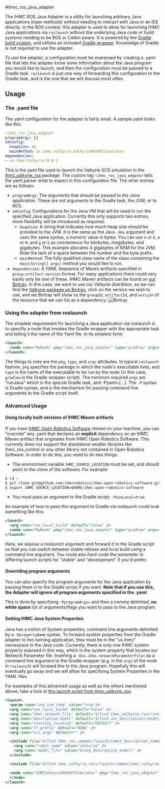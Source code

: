 #ihmc\_ros\_java\_adapter

The IHMC ROS Java Adapter is a utility for launching arbitrary Java applications (main methods) without needing to interact with Java or an IDE directly. In the ROS context, this adapter is used to allow for launching IHMC Java applications via `roslaunch` without the underlying Java code or build systems needing to be ROS or Catkin aware. It is powered by the [Gradle build system](https://gradle.org), and utilizes an included [Gradle wrapper](https://docs.gradle.org/current/userguide/gradle_wrapper.html). Knowledge of Gradle is not required to use the adapter.

To use the adapter, a configuration must be expressed by creating a .yaml file that lets the adapter know some information about the Java program you would like to launch, and then the configuration must be passed to a Gradle task. `roslaunch` is just one way of forwarding this configuration to the Gradle task, and is the one that we will discuss most often.

## Usage

### The .yaml file

The yaml configuration for the adapter is fairly small. A sample yaml looks like this:

```yaml
!ihmc_ros_java_adapter
programArgs: []
vmConfig:
  heapSize: 4g
  mainMethod: us.ihmc.valkyrie.ValkyrieROSAPISimulator
dependencies:
- us.ihmc:Valkyrie:0.8.1
```

This is the yaml file used to launch the Valkyrie SCS simulation in the [ihmc_valkyrie_ros](https://github.com/ihmcrobotics/ihmc_valkyrie_ros) package. The custom tag `!ihmc_ros_java_adapter` tells the yaml parser what to expect in this configuration file. The other entries are as follows:

- `programArgs`: The arguments that should be passed *to the Java application*. These are not arguments to the Gradle task, the JVM, or to ROS.
- `vmConfig`: Configurations for the Java VM that will be used to run the specified Java application. Currently this only supports two entries, more flexibility will be introduced as required:
    - `heapSize`: A string that indicates how much heap size should be provided to the JVM. It is the same as the Java `-Xmx` argument and uses the same syntax, a numeric value in bytes. You can use `k` or `K`, `m` or `M`, and `g` or `G` as convenience for kilobytes, megabytes, and gigabytes. This example allocates 4 gigabytes of RAM for the JVM. Note the lack of a space between the number and the byte prefix.
    - `mainMethod`: The fully qualified class name of the class containing the `main(String[] args)` method you would like to run.
- `dependencies`: A YAML Sequence of Maven artifacts specified in `group:artifact:version` format. For many applications there could very easily only be one of these. IHMC Maven artifacts can be found on [our Bintray](https://bintray.com/ihmcrobotics/maven-release). In this case, we want to use our Valkyrie distribtion, so we can find the [Valkyrie package on Bintray](https://bintray.com/ihmcrobotics/maven-release/Valkyrie), click on the version we wish to use, and we Bintray will show us the `groupId`, `artifactId`, and `version` of the resource that we can list as a dependency:
![Bintray](http://d.pr/i/vMUY+)

### Using the adapter from roslaunch

The simplest requirement for launching a Java application via roslaunch is to specifiy a node that invokes the Gradle wrapper with the appropriate task and telling it the name of the Yaml file. In its simplest form:

```xml
<launch>
  <node name="MyNode" pkg="ihmc_ros_java_adapter" type="gradlew" args="runJava -Pyaml=/path/to/my/yaml/file.yaml" required="true" output="screen" cwd="node" />
</launch>
```

The things to note are the `pkg`, `type`, and `args` attributes. In typical `roslaunch` fashion, `pkg` specifies the package in which the node's executable lives, and `type` is the name of the executable to be run by the node (in this case, `gradlew` is the Gradle wrapper script). The minimum required `args` are "runJava" which is the special Gradle task, and -Pyaml=[...]. The `-P` syntax is Gradle syntax, and is the mechanism for passing command line arguments to the Gradle script itself.

### Advanced Usage

#### Using locally built versions of IHMC Maven artifacts

If you have [IHMC Open Robotics Software](https://github.com/ihmcrobotics/ihmc-open-robotics-software) cloned on your machine, you can "override" any .yaml that declares an **explicit** dependency on an IHMC Maven artifact that originates from IHMC Open Robotics Software. This currently does not support the standalone smaller libraries like ihmc_ros_control or any other library not contained in Open Robotics Software. In order to do this, you need to do two things:

- The environment variable `IHMC_SOURCE_LOCATION` must be set, and should point to the clone of the software. For example:
```bash
$ cd ~
$ git clone git@github.com:ihmcrobotics/ihmc-open-robotics-software.git
$ export IHMC_SOURCE_LOCATION=$HOME/ihmc-open-robotics-software
```

- You must pass an argument to the Gradle script: `-PuseLocal=true`.

An example of how to pass this argument to Gradle via roslaunch could look something like this:

```xml
<launch>
  <arg name="use_local_build" default="false" />
  <node name="MyNode" pkg="ihmc_ros_java_adapter" type="gradlew" args="runJava -Pyaml=/path/to/my/yaml/file.yaml -PuseLocal=$(arg use_local_build)" required="true" output="screen" cwd="node" />
</launch>
```

Here, we expose a roslaunch argument and forward it to the Gradle script so that you can switch between stable release and local build using a command line argument. You could also hard-code the parameter in differing launch scripts for "stable" and "development" if you'd prefer.

#### Overriding program arguments

You can also specify the program arguments for the Java application by passing them in to the Gradle script if you want. **Note that if you use this, the Adapter will ignore all program arguments specified in the .yaml**.

This is done by specifying `-PprogramArgs=` and then a comma delimited, **no white space** list of arguments/flags you want to pass to the Java program.

#### Setting IHMC Java System Properties

Java has a notion of System properties, command line arguments delimited by a `-DpropertyName` syntax. To forward system properties from the Gradle adapter to the running application, they must be in the "us.ihmc" namespace in the Java code. Currently, there is only one IHMC system property exposed in this way, which is the system property that locates our Network Parameter file. Inserting a `-Dus.ihmc.networkParameterFile=` as a command line argument to the Gradle wrapper (e.g. in the `args` of the node in `roslaunch`) will forward this to the Java program. Hopefully this will eventually go away and we will allow for specifying System Properties in the YAML files.

For examples of this advanced usage as well as the others mentioned above, take a look at [this launch script from ihmc_valkyrie_ros](https://github.com/ihmcrobotics/ihmc_valkyrie_ros/blob/develop/launch/ihmc_valkyrie_scs.launch):

```xml
<launch>
  <param name="use_sim_time" value="true"/>
  <arg name="use_local_build" default="false" />
  <arg name="ihmc_network_file" default="$(find ihmc_valkyrie_ros)/configurations/IHMCNetworkParametersSim.ini" />
  <arg name="description_model" default="$(find val_description)/model/urdf/valkyrie_sim.urdf" />
  <arg name="starting_location" default="DEFAULT" />
  <arg name="tf_prefix" default="NONE" />
  <arg name="scs_args" default="" />

  <include file="$(find ihmc_ros_common)/launch/robot_description_common.launch">
    <arg name="robot_name" value="valkyrie" />
    <arg name="model_file" value="$(arg description_model)" />
  </include>

  <include file="$(find ihmc_valkyrie_ros)/launch/common/ihmc_valkyrie_params_common.launch" />

  <node name="IHMCValkyrieROSAPISimulator" pkg="ihmc_ros_java_adapter" type="gradlew" args="runJava -Dus.ihmc.networkParameterFile=$(arg ihmc_network_file) -PuseLocal=$(arg use_local_build) -Pyaml=$(find ihmc_valkyrie_ros)/configurations/scs.yaml -PprogramArgs=-s,$(arg starting_location),--tfPrefix,$(arg tf_prefix),$(arg scs_args)" required="true" output="screen" cwd="node">
  </node>
</launch>
```
